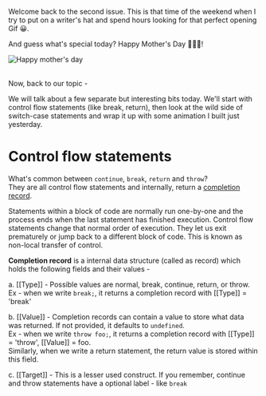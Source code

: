 
Welcome back to the second issue. This is that time of the weekend when I try to put on a writer's hat and spend hours looking for that perfect opening Gif 😀.

And guess what's special today? Happy Mother's Day 👩‍👦‍👦!

![Happy mother's day](https://media.giphy.com/media/xUA7b1YdLklDWnATMQ/giphy.gif)
<br/><br/>

Now, back to our topic -

We will talk about a few separate but interesting bits today. We'll start with control flow statements (like break, return), then look at the wild side of switch-case statements and wrap it up with some animation I built just yesterday.

# Control flow statements
What's common between `continue`, `break`, `return` and `throw`?  
They are all control flow statements and internally, return a [completion record](https://tc39.es/ecma262/#sec-completion-record-specification-type). 

Statements within a block of code are normally run one-by-one and the process ends when the last statement has finished execution. Control flow statements change that normal order of execution. They let us exit prematurely or jump back to a different block of code. This is known as non-local transfer of control.

<!--
⬆️ It might be hard to think of `return` statements as "exiting prematurely". After all, that's how we are supposed to return any value from a function.  

But the other way of thinking is that return is a user-specified way of exiting from any part of the function body, with a specific value. `return` can be used in the middle of a function, not just at the end.
-->

**Completion record** is a internal data structure (called as record) which holds the following fields and their values -  

a. [[Type]] - Possible values are normal, break, continue, return, or throw. Ex - when we write `break;`, it returns a completion record with [[Type]] = 'break'

b. [[Value]] - Completion records can contain a value to store what data was returned. If not provided, it defaults to `undefined`.  
Ex - when we write `throw foo;`, it returns a completion record with [[Type]] = 'throw', [[Value]] = foo.  
Similarly, when we write a return statement, the return value is stored within this field.

c. [[Target]] - This is a lesser used construct. If you remember, continue and throw statements have a optional label - like `break ` 
<!--stackedit_data:
eyJoaXN0b3J5IjpbNzIzNTk1NTcyLC0xMjM2NjM2NDcxLDEyMT
IyMzgxNzEsLTEwMDEzNTg2OTMsLTUzNDU0NDYzMl19
-->